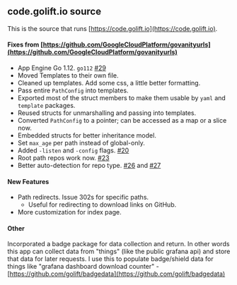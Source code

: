 code.golift.io source
---

This is the source that runs [https://code.golift.io](https://code.golift.io).

#### Fixes from [https://github.com/GoogleCloudPlatform/govanityurls](https://github.com/GoogleCloudPlatform/govanityurls)

-   App Engine Go 1.12. `go112` [#29](https://github.com/GoogleCloudPlatform/govanityurls/pull/29)
-   Moved Templates to their own file.
-   Cleaned up templates. Add some css, a little better formatting.
-   Pass entire `PathConfig` into templates.
-   Exported most of the struct members to make them usable by `yaml` and `template` packages.
-   Reused structs for unmarshalling and passing into templates.
-   Converted `PathConfig` to a pointer; can be accessed as a map or a slice now.
-   Embedded structs for better inheritance model.
-   Set `max_age` per path instead of global-only.
-   Added `-listen` and `-config` flags. [#20](https://github.com/GoogleCloudPlatform/govanityurls/pull/20)
-   Root path repos work now. [#23](https://github.com/GoogleCloudPlatform/govanityurls/pull/23)
-   Better auto-detection for repo type. [#26](https://github.com/GoogleCloudPlatform/govanityurls/pull/26) and [#27](https://github.com/GoogleCloudPlatform/govanityurls/pull/27)

#### New Features
-   Path redirects. Issue 302s for specific paths.
    -   Useful for redirecting to download links on GitHub.
-   More customization for index page.

#### Other
Incorporated a badge package for data collection and return.
In other words this app can collect data from "things"
(like the public grafana api) and store that data for later requests.
I use this to populate badge/shield data for things like "grafana
dashboard download counter" - [https://github.com/golift/badgedata](https://github.com/golift/badgedata)
